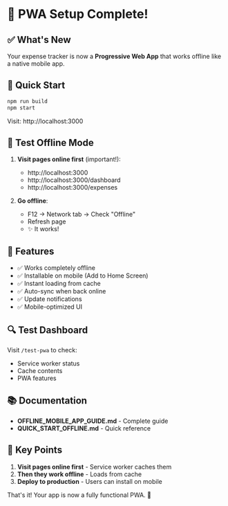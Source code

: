 # 📱 PWA Setup Complete!

## ✅ What's New

Your expense tracker is now a **Progressive Web App** that works offline like a native mobile app.

## 🚀 Quick Start

```bash
npm run build
npm start
```

Visit: http://localhost:3000

## 🧪 Test Offline Mode

1. **Visit pages online first** (important!):
   - http://localhost:3000
   - http://localhost:3000/dashboard
   - http://localhost:3000/expenses

2. **Go offline**:
   - F12 → Network tab → Check "Offline"
   - Refresh page
   - ✨ It works!

## 📱 Features

- ✅ Works completely offline
- ✅ Installable on mobile (Add to Home Screen)
- ✅ Instant loading from cache
- ✅ Auto-sync when back online
- ✅ Update notifications
- ✅ Mobile-optimized UI

## 🔍 Test Dashboard

Visit `/test-pwa` to check:
- Service worker status
- Cache contents
- PWA features

## 📚 Documentation

- **OFFLINE_MOBILE_APP_GUIDE.md** - Complete guide
- **QUICK_START_OFFLINE.md** - Quick reference

## 🎯 Key Points

1. **Visit pages online first** - Service worker caches them
2. **Then they work offline** - Loads from cache
3. **Deploy to production** - Users can install on mobile

That's it! Your app is now a fully functional PWA. 🎉
